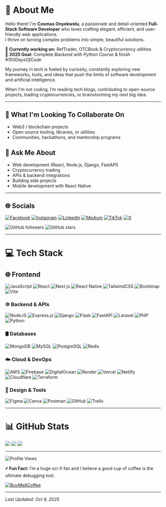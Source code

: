 # 👋 About Me

Hello there! I'm **Cosmas Onyekwelu**, a passionate and detail-oriented **Full-Stack Software Developer** who loves crafting elegant, efficient, and user-friendly web applications.  
I thrive on turning complex problems into simple, beautiful solutions.

🚀 **Currently working on:** RefTrader, OTCBook & Cryptocurrency utilities  
🎯 **2025 Goal:** Complete _Backend with Python Course_ & finish _*#100DaysOfCode*_

My journey in tech is fueled by curiosity, constantly exploring new frameworks, tools, and ideas that push the limits of software development and artificial intelligence.

When I'm not coding, I’m reading tech blogs, contributing to open-source projects, trading cryptocurrencies, or brainstorming my next big idea.

---

## 👯 What I'm Looking To Collaborate On

- Web3 / blockchain projects
- Open source tooling, libraries, or utilities
- Communities, hackathons, and mentorship programs

## 💬 Ask Me About

- Web development (React, Node.js, Django, FastAPI)
- Cryptocurrency trading
- APIs & backend integrations
- Building side projects
- Mobile development with React Native

---

## 🌐 Socials

[![Facebook](https://img.shields.io/badge/Facebook-%231877F2.svg?logo=Facebook&logoColor=white)](https://facebook.com/cosmasonyekwelu)
[![Instagram](https://img.shields.io/badge/Instagram-%23E4405F.svg?logo=Instagram&logoColor=white)](https://instagram.com/cosmasonyekwelu)
[![LinkedIn](https://img.shields.io/badge/LinkedIn-%230077B5.svg?logo=linkedin&logoColor=white)](https://linkedin.com/in/cosmasonyekwelu)
[![Medium](https://img.shields.io/badge/Medium-12100E?logo=medium&logoColor=white)](https://medium.com/@cosmasonyekwelu)
[![TikTok](https://img.shields.io/badge/TikTok-%23000000.svg?logo=TikTok&logoColor=white)](https://tiktok.com/@cosmasonyekwelu)
[![X](https://img.shields.io/badge/X-black.svg?logo=X&logoColor=white)](https://x.com/cosmasonyekwelu)

![GitHub followers](https://img.shields.io/github/followers/cosmasonyekwelu?label=Follow&style=social)
![GitHub stars](https://img.shields.io/github/stars/cosmasonyekwelu?style=social)

---

# 💻 Tech Stack

## 🌐 Frontend

![JavaScript](https://img.shields.io/badge/javascript-%23323330.svg?style=for-the-badge&logo=javascript&logoColor=%23F7DF1E)
![React](https://img.shields.io/badge/react-%2320232a.svg?style=for-the-badge&logo=react&logoColor=%2361DAFB)
![Next.js](https://img.shields.io/badge/Next.js-black?style=for-the-badge&logo=next.js&logoColor=white)
![React Native](https://img.shields.io/badge/react_native-%2320232a.svg?style=for-the-badge&logo=react&logoColor=%2361DAFB)
![TailwindCSS](https://img.shields.io/badge/tailwindcss-%2338B2AC.svg?style=for-the-badge&logo=tailwind-css&logoColor=white)
![Bootstrap](https://img.shields.io/badge/bootstrap-%238511FA.svg?style=for-the-badge&logo=bootstrap&logoColor=white)
![Vite](https://img.shields.io/badge/vite-%23646CFF.svg?style=for-the-badge&logo=vite&logoColor=white)

### ⚙️ Backend & APIs

![NodeJS](https://img.shields.io/badge/node.js-6DA55F?style=for-the-badge&logo=node.js&logoColor=white)
![Express.js](https://img.shields.io/badge/express.js-%23404d59.svg?style=for-the-badge&logo=express&logoColor=%2361DAFB)
![Django](https://img.shields.io/badge/django-%23092E20.svg?style=for-the-badge&logo=django&logoColor=white)
![Flask](https://img.shields.io/badge/flask-%23000.svg?style=for-the-badge&logo=flask&logoColor=white)
![FastAPI](https://img.shields.io/badge/FastAPI-005571?style=for-the-badge&logo=fastapi)
![Laravel](https://img.shields.io/badge/laravel-%23FF2D20.svg?style=for-the-badge&logo=laravel&logoColor=white)
![PHP](https://img.shields.io/badge/php-%23777BB4.svg?style=for-the-badge&logo=php&logoColor=white)
![Python](https://img.shields.io/badge/python-3670A0?style=for-the-badge&logo=python&logoColor=ffdd54)

### 🛢️ Databases

![MongoDB](https://img.shields.io/badge/MongoDB-%234ea94b.svg?style=for-the-badge&logo=mongodb&logoColor=white)
![MySQL](https://img.shields.io/badge/mysql-4479A1.svg?style=for-the-badge&logo=mysql&logoColor=white)
![PostgreSQL](https://img.shields.io/badge/postgres-%23316192.svg?style=for-the-badge&logo=postgresql&logoColor=white)
![Redis](https://img.shields.io/badge/redis-%23DD0031.svg?style=for-the-badge&logo=redis&logoColor=white)

### ☁️ Cloud & DevOps

![AWS](https://img.shields.io/badge/AWS-%23FF9900.svg?style=for-the-badge&logo=amazon-aws&logoColor=white)
![Firebase](https://img.shields.io/badge/firebase-%23039BE5.svg?style=for-the-badge&logo=firebase)
![DigitalOcean](https://img.shields.io/badge/DigitalOcean-%230167ff.svg?style=for-the-badge&logo=digitalOcean&logoColor=white)
![Render](https://img.shields.io/badge/Render-%46E3B7.svg?style=for-the-badge&logo=render&logoColor=white)
![Vercel](https://img.shields.io/badge/vercel-%23000000.svg?style=for-the-badge&logo=vercel&logoColor=white)
![Netlify](https://img.shields.io/badge/netlify-%23000000.svg?style=for-the-badge&logo=netlify&logoColor=#00C7B7)
![Cloudflare](https://img.shields.io/badge/Cloudflare-F38020?style=for-the-badge&logo=Cloudflare&logoColor=white)
![Terraform](https://img.shields.io/badge/terraform-%235835CC.svg?style=for-the-badge&logo=terraform&logoColor=white)

### 🎨 Design & Tools

![Figma](https://img.shields.io/badge/figma-%23F24E1E.svg?style=for-the-badge&logo=figma&logoColor=white)
![Canva](https://img.shields.io/badge/Canva-%2300C4CC.svg?style=for-the-badge&logo=Canva&logoColor=white)
![Postman](https://img.shields.io/badge/Postman-FF6C37?style=for-the-badge&logo=postman&logoColor=white)
![GitHub](https://img.shields.io/badge/github-%23121011.svg?style=for-the-badge&logo=github&logoColor=white)
![Trello](https://img.shields.io/badge/Trello-%23026AA7.svg?style=for-the-badge&logo=Trello&logoColor=white)

---

# 📊 GitHub Stats

![](https://github-readme-stats-mu-nine-54.vercel.app/api?username=cosmasonyekwelu&theme=default&hide_border=false&count_private=true)
![](https://streak-stats.demolab.com/?user=cosmasonyekwelu&theme=default&hide_border=false)
![](https://github-readme-stats-mu-nine-54.vercel.app/api/top-langs/?username=cosmasonyekwelu&theme=default&hide_border=false&layout=compact)

---

![Profile Views](https://komarev.com/ghpvc/?username=cosmasonyekwelu&label=Profile%20Views&color=0e75b6&style=flat)

**⚡ Fun Fact:** I’m a huge sci-fi fan and I believe a good cup of coffee is the ultimate debugging tool.

[![BuyMeACoffee](https://img.shields.io/badge/Buy%20Me%20a%20Coffee-ffdd00?style=for-the-badge&logo=buy-me-a-coffee&logoColor=black)](https://buymeacoffee.com/cosmasonyekwelu)

---

_Last Updated: Oct 6, 2025_
